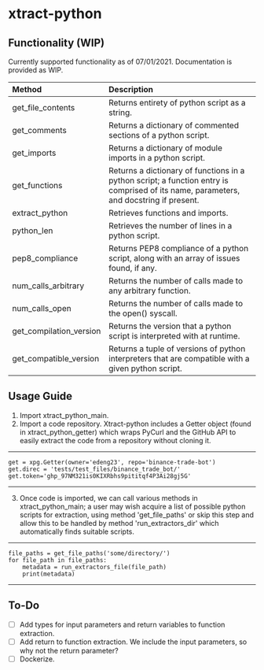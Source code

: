 
# xtract-python

## Functionality (WIP)

Currently supported functionality as of 07/01/2021. Documentation is provided as WIP.

|Method              |Description 
|:-------------------|:------------------------------|
|get_file_contents|Returns entirety of python script as a string.
|get_comments|Returns a dictionary of commented sections of a python script.
|get_imports|Returns a dictionary of module imports in a python script.
|get_functions|Returns a dictionary of functions in a python script; a function entry is comprised of its name, parameters, and docstring if present.
|extract_python|Retrieves functions and imports.
|python_len|Retrieves the number of lines in a python script.
|pep8_compliance|Returns PEP8 compliance of a python script, along with an array of issues found, if any.
|num_calls_arbitrary|Returns the number of calls made to any arbitrary function.
|num_calls_open|Returns the number of calls made to the open() syscall.
|get_compilation_version|Returns the version that a python script is interpreted with at runtime.
|get_compatible_version|Returns a tuple of versions of python interpreters that are compatible with a given python script.

## Usage Guide
1. Import xtract_python_main.
2. Import a code repository. Xtract-python includes a Getter object 
(found in xtract_python_getter) which wraps PyCurl and the GitHub API to 
easily extract the code from a repository without cloning it.
---
    get = xpg.Getter(owner='edeng23', repo='binance-trade-bot')
    get.direc = 'tests/test_files/binance_trade_bot/'
    get.token='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'
---
3. Once code is imported, we can call various methods in xtract_python_main;
a user may wish acquire a list of possible python scripts for extraction, 
using method 'get_file_paths' or skip this step and allow this to be handled
by method 'run_extractors_dir' which automatically finds suitable scripts.
---
    file_paths = get_file_paths('some/directory/')
    for file_path in file_paths:
        metadata = run_extractors_file(file_path)
        print(metadata)
---

## To-Do
 - [ ] Add types for input parameters and return variables to function extraction.
 - [ ] Add return to function extraction. We include the input parameters, so why not the return parameter?
 - [ ] Dockerize.
